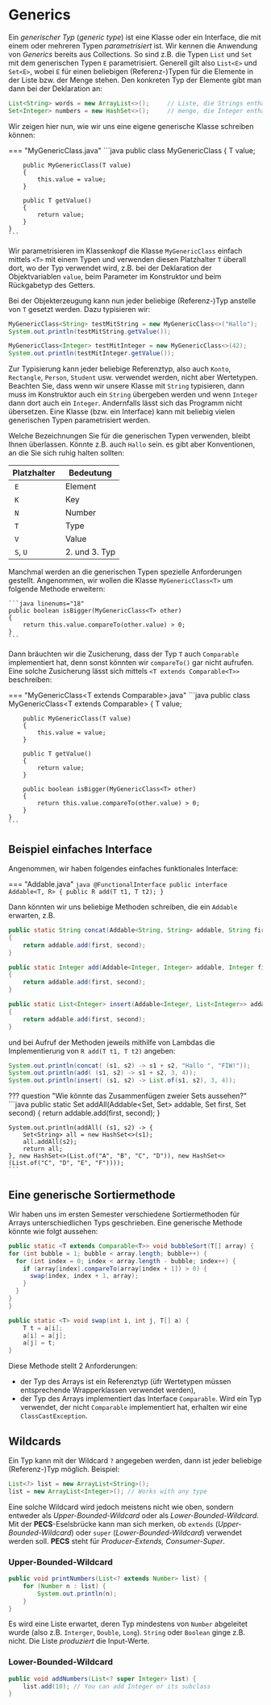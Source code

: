 # Generics

Ein *generischer Typ* (*generic type*) ist eine Klasse oder ein Interface, die mit einem oder mehreren Typen *parametrisiert* ist. Wir kennen die Anwendung von *Generics* bereits aus Collections. So sind z.B. die Typen `List` und `Set` mit dem generischen Typen `E` parametrisiert. Generell gilt also `List<E>` und `Set<E>`, wobei `E` für einen beliebigen (Referenz-)Typen für die Elemente in der Liste bzw. der Menge stehen. Den konkreten Typ der Elemente gibt man dann bei der Deklaration an:

```java
List<String> words = new ArrayList<>();		// Liste, die Strings enthaelt
Set<Integer> numbers = new HashSet<>(); 	// menge, die Integer enthaelt
```

Wir zeigen hier nun, wie wir uns eine eigene generische Klasse schreiben können:

=== "MyGenericClass<T>.java"
	```java
	public class MyGenericClass<T>
	{
	    T value;

	    public MyGenericClass(T value)
	    {
	        this.value = value;
	    }

	    public T getValue()
	    {
	        return value;
	    }
	}
	```

Wir parametrisieren im Klassenkopf die Klasse `MyGenericClass` einfach mittels `<T>` mit einem Typen und verwenden diesen Platzhalter `T` überall dort, wo der Typ verwendet wird, z.B. bei der Deklaration der Objektvariablen `value`, beim Parameter im Konstruktor und beim Rückgabetyp des Getters.

Bei der Objekterzeugung kann nun jeder beliebige (Referenz-)Typ anstelle von `T` gesetzt werden. Dazu typisieren wir:

```java
MyGenericClass<String> testMitString = new MyGenericClass<>("Hallo");
System.out.println(testMitString.getValue());

MyGenericClass<Integer> testMitInteger = new MyGenericClass<>(42);
System.out.println(testMitInteger.getValue());
```

Zur Typisierung kann jeder beliebige Referenztyp, also auch `Konto`, `Rectangle`, `Person`, `Student` usw. verwendet werden, nicht aber Wertetypen. Beachten Sie, dass wenn wir unsere Klasse mit `String` typisieren, dann muss im Konstruktor auch ein `String` übergeben werden und wenn `Integer` dann dort auch ein `Integer`. Andernfalls lässt sich das Programm nicht übersetzen. Eine Klasse (bzw. ein Interface) kann mit beliebig vielen generischen Typen parametrisiert werden. 

Welche Bezeichnungen Sie für die generischen Typen verwenden, bleibt Ihnen überlassen. Könnte z.B. auch `Hallo` sein. es gibt aber Konventionen, an die Sie sich ruhig halten sollten:

| Platzhalter | Bedeutung |
|-------------|----------------|
| `E` | Element |
| `K` | Key | 
| `N` | Number |
| `T` | Type |
| `V` | Value | 
| `S`, `U` | 2. und 3. Typ |

Manchmal werden an die generischen Typen spezielle Anforderungen gestellt. Angenommen, wir wollen die Klasse `MyGenericClass<T>` um folgende Methode erweitern:

	```java linenums="18"
    public boolean isBigger(MyGenericClass<T> other)
    {
        return this.value.compareTo(other.value) > 0;
    }
	```

Dann bräuchten wir die Zusicherung, dass der Typ `T` auch `Comparable` implementiert hat, denn sonst könnten wir `compareTo()` gar nicht aufrufen. Eine solche Zusicherung lässt sich mittels `<T extends Comparable<T>>` beschreiben: 


=== "MyGenericClass<T extends Comparable<T>>.java"
	```java
	public class MyGenericClass<T extends Comparable<T>>
	{
	    T value;

	    public MyGenericClass(T value)
	    {
	        this.value = value;
	    }

	    public T getValue()
	    {
	        return value;
	    }

	    public boolean isBigger(MyGenericClass<T> other)
	    {
	        return this.value.compareTo(other.value) > 0;
	    }
	}
	```


## Beispiel einfaches Interface

Angenommen, wir haben folgendes einfaches funktionales Interface:

=== "Addable.java"
	```java
	@FunctionalInterface
	public interface Addable<T, R>
	{
	    public R add(T t1, T t2);
	}
	```

Dann könnten wir uns beliebige Methoden schreiben, die ein `Addable` erwarten, z.B.

```java
public static String concat(Addable<String, String> addable, String first, String second)
{
    return addable.add(first, second);
}

public static Integer add(Addable<Integer, Integer> addable, Integer first, Integer second)
{
    return addable.add(first, second);
}

public static List<Integer> insert(Addable<Integer, List<Integer>> addable, Integer first, Integer second)
{
    return addable.add(first, second);
}
```

und bei Aufruf der Methoden jeweils mithilfe von Lambdas die Implementierung von `R add(T t1, T t2)` angeben:

```java
System.out.println(concat( (s1, s2) -> s1 + s2, "Hallo ", "FIW!"));
System.out.println(add( (s1, s2) -> s1 + s2, 3, 4));
System.out.println(insert( (s1, s2) -> List.of(s1, s2), 3, 4));
```

??? question "Wie könnte das Zusammenfügen zweier Sets aussehen?"
	```java
    public static Set<String> addAll(Addable<Set<String>, Set<String>> addable, Set<String> first, Set<String> second)
    {
        return addable.add(first, second);
    }

    System.out.println(addAll( (s1, s2) -> {
        Set<String> all = new HashSet<>(s1);
        all.addAll(s2);
        return all;
    }, new HashSet<>(List.of("A", "B", "C", "D")), new HashSet<>(List.of("C", "D", "E", "F"))));
	```


## Eine generische Sortiermethode

Wir haben uns im ersten Semester verschiedene Sortiermethoden für Arrays unterschiedlichen Typs geschrieben. Eine generische Methode könnte wie folgt aussehen:

```java
public static <T extends Comparable<T>> void bubbleSort(T[] array) {
for (int bubble = 1; bubble < array.length; bubble++) {
  for (int index = 0; index < array.length - bubble; index++) {
    if (array[index].compareTo(array[index + 1]) > 0) {
      swap(index, index + 1, array);
    }
  }
}
}

public static <T> void swap(int i, int j, T[] a) {
	T t = a[i];
	a[i] = a[j];
	a[j] = t;
}
```

Diese Methode stellt 2 Anforderungen:

- der Typ des Arrays ist ein Referenztyp (üfr Wertetypen müssen entsprechende Wrapperklassen verwendet werden),
- der Typ des Arrays implementiert das Interface `Comparable`. Wird ein Typ verwendet, der nicht `Comparable` implementiert hat, erhalten wir eine `ClassCastException`. 


## Wildcards

Ein Typ kann mit der Wildcard `?` angegeben werden, dann ist jeder beliebige (Referenz-)Typ möglich. Beispiel:

```java
List<?> list = new ArrayList<String>();
list = new ArrayList<Integer>(); // Works with any type
```

Eine solche Wildcard wird jedoch meistens nicht wie oben, sondern entweder als *Upper-Bounded-Wildcard*  oder als *Lower-Bounded-Wildcard*. Mit der **PECS**-Eselsbrücke kann man sich merken, ob `extends` (*Upper-Bounded-Wildcard*) oder `super` (*Lower-Bounded-Wildcard*) verwendet werden soll. **PECS** steht für *Producer-Extends, Consumer-Super*.

### Upper-Bounded-Wildcard

```java
public void printNumbers(List<? extends Number> list) {
    for (Number n : list) {
        System.out.println(n);
    }
}
```

Es wird eine Liste erwartet, deren Typ mindestens von `Number` abgeleitet wurde (also z.B. `Interger`, `Double`, `Long`). `String` oder `Boolean` ginge z.B. nicht. Die Liste *produziert* die Input-Werte.

### Lower-Bounded-Wildcard

```java
public void addNumbers(List<? super Integer> list) {
    list.add(10); // You can add Integer or its subclass
}
```



